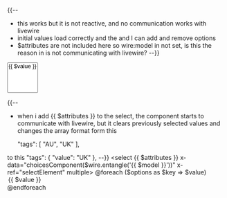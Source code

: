 
{{-- 
- this works but it is not reactive, and no communication works with livewire
- initial values load correctly and the and I can add and remove options
- $attributes are not included here so wire:model in not set, is this the reason
  in is not communicating with livewire?
 --}}
<select x-data="choicesComponent($wire.entangle('{{ $model }}'))" x-ref="selectElement" multiple>
    @foreach ($options as $key => $value)
        <option value="{{ $key }}">{{ $value }}</option>
    @endforeach
</select>


{{-- 
- when i add {{ $attributes }} to the select, the component starts to communicate with livewire,
  but it clears previously selected values and changes the array format form this

   "tags": [
        "AU",
        "UK"
    ],

to this
  "tags": {
        "value": "UK"
    },
--}}
<select {{ $attributes }} x-data="choicesComponent($wire.entangle('{{ $model }}'))" x-ref="selectElement" multiple>
    @foreach ($options as $key => $value)
        <option value="{{ $key }}">{{ $value }}</option>
    @endforeach
</select>